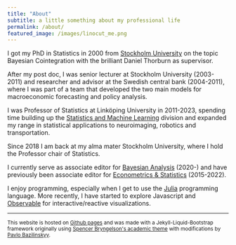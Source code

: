 ```yaml
---
title: "About"
subtitle: a little something about my professional life
permalink: /about/
featured_image: /images/linocut_me.png
---
```


I got my PhD in Statistics in 2000 from [Stockholm University](https://www.su.se/department-of-statistics/) on the topic Bayesian Cointegration with the brilliant Daniel Thorburn as supervisor. 

After my post doc, I was senior lecturer at Stockholm University (2003-2011) and researcher and advisor at the Swedish central bank (2004-2011), where I was part of a team that developed the two main models for macroeconomic forecasting and policy analysis.

I was Professor of Statistics at Linköping University in 2011-2023, spending time building up the [Statistics and Machine Learning](https://liu.se/en/organisation/liu/ida/stima) division and expanded my range in statistical applications to neuroimaging, robotics and transportation. 

Since 2018 I am back at my alma mater Stockholm University, where I hold the Professor chair of Statistics. 

I currently serve as associate editor for [Bayesian Analysis](https://projecteuclid.org/journals/bayesian-analysis) (2020-) and have previously been associate editor for [Econometrics & Statistics](https://www.journals.elsevier.com/econometrics-and-statistics) (2015-2022).

I enjoy programming, especially when I get to use the [Julia](https://julialang.org/) programming language. More recently, I have started to explore Javascript and [Observable](https://observablehq.com/) for interactive/reactive visualizations.

---

<small>This website is hosted on [Github pages](https://pages.github.com/) and was made with a Jekyll-Liquid-Bootstrap framework originally using [Spencer Bryngelson's academic theme](https://github.com/ethan-pickering/sbryngelson.github.io) with modifications by [Pavlo Bazilinskyy](https://bazilinskyy.github.io/).</small>